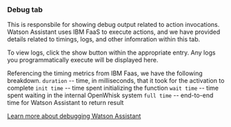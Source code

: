 ### Debug tab

This is responsbile for showing debug output related to action invocations. Watson Assistant uses IBM FaaS to execute actions, and we have provided details related to timings, logs, and other infomration within this tab.

To view logs, click the show button within the appropriate entry. Any logs you programmatically execute will be displayed here.

Referencing the timing metrics from IBM Faas, we have the following breakdown.
`duration`  -- time, in milliseconds, that it took for the activation to complete
`init time` -- time spent initializing the function
`wait time` -- time spent waiting in the internal OpenWhisk system
`full time` -- end-to-end time for Watson Assistant to return result

[Learn more about debugging Watson Assistant](../articles/DebuggingWatsonAssistant.md)
